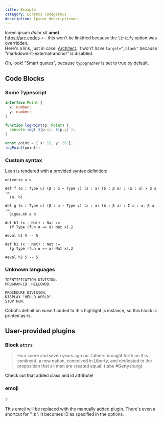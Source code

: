 ```yaml
---
title: Example
category: Loremus Categorous
description: Ipsumi descriptionor.
---
```


lorem ipsum _dolor_ sit **amet**  
https://arc.codes <-- this won't be linkified because the `linkify` option was overridden.  
Here's a link, just in case: [Architect](https://arc.codes). It won't have `target="_blank"` because "markdown-it-external-anchor" is disabled.

Oh, look! "Smart quotes", because `typographer` is set to true by default.

## Code Blocks

### Some Typescript

```typescript
interface Point {
  x: number;
  y: number;
}

function logPoint(p: Point) {
  console.log(`${p.x}, ${p.y}`);
}

const point = { x: 12, y: 26 };
logPoint(point);
```

### Custom syntax

[Lean](https://leanprover.github.io/) is rendered with a provided syntax definition:

```lean
universe u v

def f (α : Type u) (β : α → Type v) (a : α) (b : β a) : (a : α) × β a :=
  ⟨a, b⟩

def g (α : Type u) (β : α → Type v) (a : α) (b : β a) : Σ a : α, β a :=
  Sigma.mk a b

def h1 (x : Nat) : Nat :=
  (f Type (fun α => α) Nat x).2

#eval h1 5 -- 5

def h2 (x : Nat) : Nat :=
  (g Type (fun α => α) Nat x).2

#eval h2 5 -- 5
```

### Unknown languages

```cobol
IDENTIFICATION DIVISION.
PROGRAM-ID. HELLOWRD.

PROCEDURE DIVISION.
DISPLAY "HELLO WORLD".
STOP RUN.
```

Cobol's definition wasn't added to this highlight.js instance, so this block is printed as-is.

## User-provided plugins

### Block `attrs`

> Four score and seven years ago our fathers brought forth on this continent, a new nation, conceived in Liberty, and dedicated to the proposition that all men are created equal. {.abe #Gettysburg}

Check out that added class and id attribute!

### emoji

:sparkles:

This emoji will be replaced with the manually added plugin. There's even a shortcut for "`:D`". It becomes :D as specified in the options.
